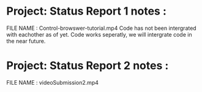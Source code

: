 # Project: Status Report 1 notes : 
FILE NAME : Control-browswer-tutorial.mp4
Code has not been intergrated with eachother as of yet. Code works seperatly, we will intergrate code in the near future.

# Project: Status Report 2 notes : 
FILE NAME : videoSubmission2.mp4


